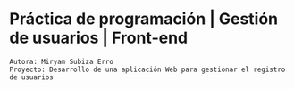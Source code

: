 # Práctica de programación | Gestión de usuarios | Front-end

    Autora: Miryam Subiza Erro
    Proyecto: Desarrollo de una aplicación Web para gestionar el registro de usuarios
